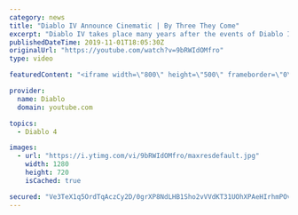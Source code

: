 ```yaml
---
category: news
title: "Diablo IV Announce Cinematic | By Three They Come"
excerpt: "Diablo IV takes place many years after the events of Diablo III, after millions have been slaughtered by the actions of the High Heavens and Burning Hells alike."
publishedDateTime: 2019-11-01T18:05:30Z
originalUrl: "https://youtube.com/watch?v=9bRWIdOMfro"
type: video

featuredContent: "<iframe width=\"800\" height=\"500\" frameborder=\"0\" src=\"https://www.youtube.com/embed/9bRWIdOMfro\" allow=\"accelerometer; autoplay; encrypted-media; gyroscope; picture-in-picture\" allowfullscreen></iframe>"

provider:
  name: Diablo
  domain: youtube.com

topics:
  - Diablo 4

images:
  - url: "https://i.ytimg.com/vi/9bRWIdOMfro/maxresdefault.jpg"
    width: 1280
    height: 720
    isCached: true

secured: "Ve3TeX1q5OrdTqAczCy2D/0grXP8NdLHB1Sho2vVVdKT31UOhXPAeHIrhmPOvUOQxDhZF0NH6GpsVPwMBhZ3C2olo68aE5YjvCYOnTp5vGUf2lnuI3hGzQv/DHZprL5MTSrZwoPCwnZ/po/LknsmGO6fFBiakmMLNB5GcgqV1ky/B4xqjUcO6X+gEkU6a/Do7DP5rkd4TALYThmdqDQ2AsIK4w6Q2fdt78eYIjGcBr5nynZd7PsVWOTqJmw8JptDYoD6FgODCsVbkKMM3OHD9SCKCqBMtvMhc1ORxvESVb2Wwj5lQk62Kyshk7ziy12w3SVdsdn5Dyti0GIkErwU/0mzaozHKCYuR+FphVdBFW/A6Q1CqiQtzyHuTfYFWFtB8HRwjePXcDMZH7diYdJxZeTnTKQEXm3L1CSUAc8gQLel/A/MLurKXDUDAR3AxgNF;DChDD94/8EYjy4H9r4Q1Mw=="
---
```


